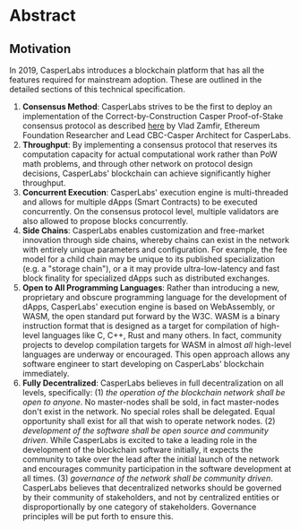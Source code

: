 # Abstract

## Motivation

In 2019, CasperLabs introduces a blockchain platform that has all the features required for mainstream adoption. These are outlined in the detailed sections of this technical specification. 

1. **Consensus Method**: CasperLabs strives to be the first to deploy an implementation of  the Correct-by-Construction Casper Proof-of-Stake consensus protocol as described [here](https://github.com/cbc-casper/cbc-casper-paper) by Vlad Zamfir, Ethereum Foundation Researcher  and Lead CBC-Casper Architect for CasperLabs.
2. **Throughput**: By implementing a consensus protocol that reserves its computation capacity for actual computational work rather than PoW math problems, and through other network on protocol design decisions, CasperLabs' blockchain can achieve significantly higher throughput.
3. **Concurrent Execution**: CasperLabs' execution engine is multi-threaded and allows for multiple dApps \(Smart Contracts\) to be executed concurrently. On the consensus protocol level, multiple validators are also allowed to propose blocks concurrently. 
4. **Side Chains**: CasperLabs enables customization and free-market innovation through side chains, whereby chains can exist in the network with entirely unique parameters and configuration. For example, the fee model for a child chain may be unique to its published specialization \(e.g. a "storage chain"\), or a it may provide ultra-low-latency and fast block finality for specialized dApps such as distributed exchanges.
5. **Open to All Programming Languages**: Rather than introducing a new, proprietary and obscure programming language for the development of dApps, CasperLabs' execution engine is based on WebAssembly, or WASM, the open standard put forward by the W3C. WASM is a binary instruction format that is designed as a target for compilation of high-level languages like C, C++, Rust and many others. In fact, community projects to develop compilation targets for WASM in almost _all_ high-level languages are underway or encouraged. This open approach allows any software engineer to start developing on CasperLabs' blockchain immediately.
6. **Fully Decentralized**: CasperLabs believes in full decentralization on all levels, specifically: \(1\) _the operation of the blockchain network shall be open to anyone_. No master-nodes shall be sold, in fact master-nodes don't exist in the network. No special roles shall be delegated. Equal opportunity shall exist for all that wish to operate network nodes. \(2\) _development of the software shall be open source and community driven_. While CasperLabs is excited to take a leading role in the development of the blockchain software initially, it expects the community to take over the lead after the initial launch of the network and encourages community participation in the software development at all times. \(3\) _governance of the network shall be community driven_. CasperLabs believes that decentralized networks should be governed by their community of stakeholders, and not by centralized entities or disproportionally by one category of stakeholders. Governance principles will be put forth to ensure this. 

